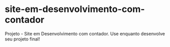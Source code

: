 # site-em-desenvolvimento-com-contador
Projeto - Site em Desenvolvimento com contador. Use enquanto desenvolve seu projeto final!
